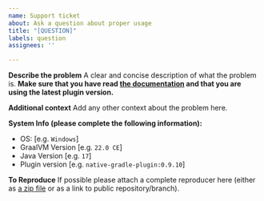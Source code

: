 ```yaml
---
name: Support ticket
about: Ask a question about proper usage
title: "[QUESTION]"
labels: question
assignees: ''

---
```


**Describe the problem**
A clear and concise description of what the problem is.
**Make sure that you have read [the documentation](https://graalvm.github.io/native-build-tools) and that you are using the latest plugin version.**

**Additional context**
Add any other context about the problem here.

**System Info (please complete the following information):**
 - OS: [e.g. `Windows`]
 - GraalVM Version [e.g. `22.0 CE`]
 - Java Version [e.g. `17`]
 - Plugin version [e.g. `native-gradle-plugin:0.9.10`]

**To Reproduce**
If possible please attach a complete reproducer here (either as [a zip file](https://docs.github.com/en/get-started/writing-on-github/working-with-advanced-formatting/attaching-files) or as a link to public repository/branch).
